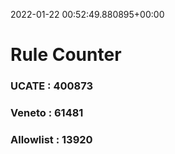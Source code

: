2022-01-22 00:52:49.880895+00:00
# Rule Counter 
 ### UCATE : 400873

 ### Veneto : 61481

 ### Allowlist : 13920